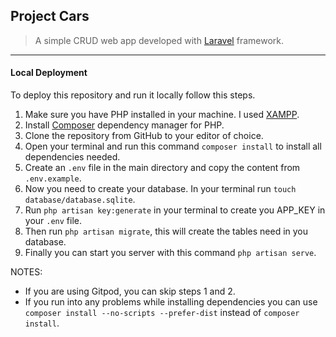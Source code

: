 ## Project Cars

> A simple CRUD web app developed with [Laravel](https://laravel.com/) framework.
---

#### Local Deployment

To deploy this repository and run it locally follow this steps.

1. Make sure you have PHP installed in your machine. I used [XAMPP](https://www.apachefriends.org/index.html).
2. Install [Composer](https://getcomposer.org/download/) dependency manager for PHP.
3. Clone the repository from GitHub to your editor of choice.
4. Open your terminal and run this command ```composer install``` to install all dependencies needed.
5. Create an ```.env``` file in the main directory and copy the content from ```.env.example```.
6. Now you need to create your database. In your terminal run ```touch database/database.sqlite```.
7. Run ```php artisan key:generate``` in your terminal to create you APP_KEY in your ```.env``` file.
8. Then run ```php artisan migrate```, this will create the tables need in you database.
9. Finally you can start you server with this command ```php artisan serve```.


NOTES:
- If you are using Gitpod, you can skip steps 1 and 2.
- If you run into any problems while installing dependencies you can use 
```composer install --no-scripts --prefer-dist``` instead of ```composer install```.
 
